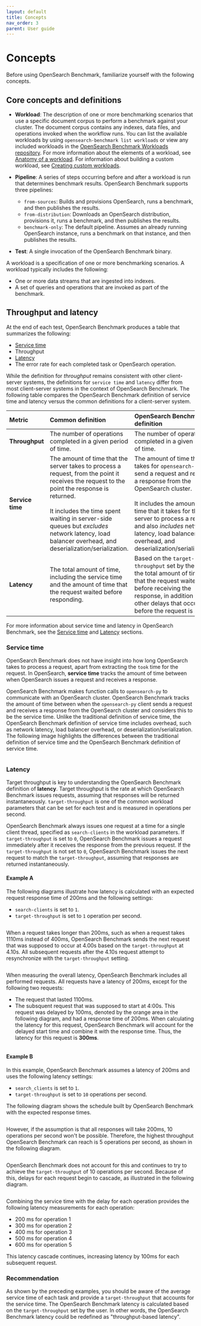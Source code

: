 ```yaml
---
layout: default
title: Concepts
nav_order: 3
parent: User guide
---
```


# Concepts

Before using OpenSearch Benchmark, familiarize yourself with the following concepts.

## Core concepts and definitions

- **Workload**: The description of one or more benchmarking scenarios that use a specific document corpus to perform a benchmark against your cluster. The document corpus contains any indexes, data files, and operations invoked when the workflow runs. You can list the available workloads by using `opensearch-benchmark list workloads` or view any included workloads in the [OpenSearch Benchmark Workloads repository](https://github.com/opensearch-project/opensearch-benchmark-workloads/). For more information about the elements of a workload, see [Anatomy of a workload](#anatomy-of-a-workload). For information about building a custom workload, see [Creating custom workloads]({{site.url}}{{site.baseurl}}/benchmark/creating-custom-workloads/).

- **Pipeline**: A series of steps occurring before and after a workload is run that determines benchmark results. OpenSearch Benchmark supports three pipelines:
  - `from-sources`: Builds and provisions OpenSearch, runs a benchmark, and then publishes the results.
  - `from-distribution`: Downloads an OpenSearch distribution, provisions it, runs a benchmark, and then publishes the results.
  - `benchmark-only`: The default pipeline. Assumes an already running OpenSearch instance, runs a benchmark on that instance, and then publishes the results.

- **Test**: A single invocation of the OpenSearch Benchmark binary.

A workload is a specification of one or more benchmarking scenarios. A workload typically includes the following:

- One or more data streams that are ingested into indexes.
- A set of queries and operations that are invoked as part of the benchmark.

## Throughput and latency

At the end of each test, OpenSearch Benchmark produces a table that summarizes the following: 

- [Service time](#service-time) 
- Throughput
- [Latency](#latency)
- The error rate for each completed task or OpenSearch operation.

While the definition for _throughput_ remains consistent with other client-server systems, the definitions for `service time` and `latency` differ from most client-server systems in the context of OpenSearch Benchmark. The following table compares the OpenSearch Benchmark definition of service time and latency versus the common definitions for a client-server system.

| Metric | Common definition | **OpenSearch Benchmark definition**	|
| :--- | :--- |:--- |
| **Throughput** | The number of operations completed in a given period of time.	| The number of operations completed in a given period of time. |
| **Service time**	| The amount of time that the server takes to process a request, from the point it receives the request to the point the response is returned. </br></br> It includes the time spent waiting in server-side queues but _excludes_ network latency, load balancer overhead, and deserialization/serialization. | The amount of time that it takes for `opensearch-py` to send a request and receive a response from the OpenSearch cluster. </br> </br> It includes the amount of time that it takes for the server to process a request and also _includes_ network latency, load balancer overhead, and deserialization/serialization.  |
| **Latency** | The total amount of time, including the service time and the amount of time that the request waited before responding. | Based on the `target-throughput` set by the user, the total amount of time that the request waited before receiving the response, in addition to any other delays that occured before the request is sent. |

For more information about service time and latency in OpenSearch Benchmark, see the [Service time](#service-time) and [Latency](#latency) sections.


### Service time

OpenSearch Benchmark does not have insight into how long OpenSearch takes to process a request, apart from extracting the `took` time for the request. In OpenSearch, **service time** tracks the amount of time between when OpenSearch issues a request and receives a response.

OpenSearch Benchmark makes function calls to `opensearch-py` to communicate with an OpenSearch cluster. OpenSearch Benchmark tracks the amount of time between when the `opensearch-py` client sends a request and receives a response from the OpenSearch cluster and considers this to be the service time. Unlike the traditional definition of service time, the OpenSearch Benchmark definition of service time includes overhead, such as network latency, load balancer overhead, or deserialization/serialization. The following image highlights the differences between the traditional definition of service time and the OpenSearch Benchmark definition of service time.

<img src="{{site.url}}{{site.baseurl}}/images/benchmark/service-time.png" alt="">

### Latency

Target throughput is key to understanding the OpenSearch Benchmark definition of **latency**. Target throughput is the rate at which OpenSearch Benchmark issues requests, assuming that responses will be returned instantaneously. `target-throughput` is one of the common workload parameters that can be set for each test and is measured in operations per second.

OpenSearch Benchmark always issues one request at a time for a single client thread, specified as `search-clients` in the workload parameters. If `target-throughput` is set to `0`, OpenSearch Benchmark issues a request immediately after it receives the response from the previous request. If the `target-throughput` is not set to `0`, OpenSearch Benchmark issues the next request to match the `target-throughput`, assuming that responses are returned instantaneously.

#### Example A

The following diagrams illustrate how latency is calculated with an expected request response time of 200ms and the following settings: 

- `search-clients` is set to `1`. 
- `target-throughput` is set to `1` operation per second.

<img src="{{site.url}}{{site.baseurl}}/images/benchmark/latency-explanation-1.png" alt="">

When a request takes longer than 200ms, such as when a request takes 1110ms instead of 400ms, OpenSearch Benchmark sends the next request that was supposed to occur at 4.00s based on the `target-throughput` at 4.10s. All subsequent requests after the 4.10s request attempt to resynchronize with the `target-throughput` setting.

<img src="{{site.url}}{{site.baseurl}}/images/benchmark/latency-explanation-2.png" alt="">

When measuring the overall latency, OpenSearch Benchmark includes all performed requests. All requests have a latency of 200ms, except for the following two requests:

- The request that lasted 1100ms. 
- The subsquent request that was supposed to start at 4:00s. This request was delayed by 100ms, denoted by the orange area in the following diagram, and had a response time of 200ms. When calculating the latency for this request, OpenSearch Benchmark will account for the delayed start time and combine it with the response time. Thus, the latency for this request is **300ms**.

<img src="{{site.url}}{{site.baseurl}}/images/benchmark/latency-explanation-3.png" alt="">

#### Example B

In this example, OpenSearch Benchmark assumes a latency of 200ms and uses the following latency settings:

- `search_clients` is set to `1`.
- `target-throughput` is set to `10` operations per second.

The following diagram shows the schedule built by OpenSearch Benchmark with the expected response times.

<img src="{{site.url}}{{site.baseurl}}/images/benchmark/b-latency-explanation-1.png" alt="">

However, if the assumption is that all responses will take 200ms, 10 operations per second won't be possible. Therefore, the highest throughput OpenSearch Benchmark can reach is 5 operations per second, as shown in the following diagram.

<img src="{{site.url}}{{site.baseurl}}/images/benchmark/b-latency-explanation-2.png" alt="">

OpenSearch Benchmark does not account for this and continues to try to achieve the `target-throughput` of 10 operations per second. Because of this, delays for each request begin to cascade, as illustrated in the following diagram.

<img src="{{site.url}}{{site.baseurl}}/images/benchmark/b-latency-explanation-3.png" alt="">

Combining the service time with the delay for each operation provides the following latency measurements for each operation: 

- 200 ms for operation 1
- 300 ms for operation 2
- 400 ms for operation 3
- 500 ms for operation 4 
- 600 ms for operation 5

This latency cascade continues, increasing latency by 100ms for each subsequent request.

### Recommendation

As shown by the preceding examples, you should be aware of the average service time of each task and provide a `target-throughput` that accounts for the service time. The OpenSearch Benchmark latency is calculated based on the `target-throughput` set by the user. In other words, the OpenSearch Benchmark latency could be redefined as "throughput-based latency".

